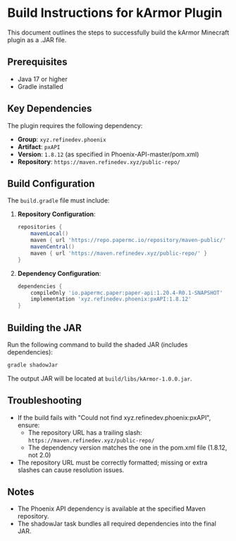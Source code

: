 # Build Instructions for kArmor Plugin

This document outlines the steps to successfully build the kArmor Minecraft plugin as a .JAR file.

## Prerequisites
- Java 17 or higher
- Gradle installed

## Key Dependencies
The plugin requires the following dependency:
- **Group**: `xyz.refinedev.phoenix`
- **Artifact**: `pxAPI`
- **Version**: `1.8.12` (as specified in Phoenix-API-master/pom.xml)
- **Repository**: `https://maven.refinedev.xyz/public-repo/`

## Build Configuration
The `build.gradle` file must include:

1. **Repository Configuration**:
   ```gradle
   repositories {
       mavenLocal()
       maven { url 'https://repo.papermc.io/repository/maven-public/' }
       mavenCentral()
       maven { url 'https://maven.refinedev.xyz/public-repo/' }
   }
   ```

2. **Dependency Configuration**:
   ```gradle
   dependencies {
       compileOnly 'io.papermc.paper:paper-api:1.20.4-R0.1-SNAPSHOT'
       implementation 'xyz.refinedev.phoenix:pxAPI:1.8.12'
   }
   ```

## Building the JAR
Run the following command to build the shaded JAR (includes dependencies):
```bash
gradle shadowJar
```

The output JAR will be located at `build/libs/kArmor-1.0.0.jar`.

## Troubleshooting
- If the build fails with "Could not find xyz.refinedev.phoenix:pxAPI", ensure:
  - The repository URL has a trailing slash: `https://maven.refinedev.xyz/public-repo/`
  - The dependency version matches the one in the pom.xml file (1.8.12, not 2.0)
- The repository URL must be correctly formatted; missing or extra slashes can cause resolution issues.

## Notes
- The Phoenix API dependency is available at the specified Maven repository.
- The shadowJar task bundles all required dependencies into the final JAR.

